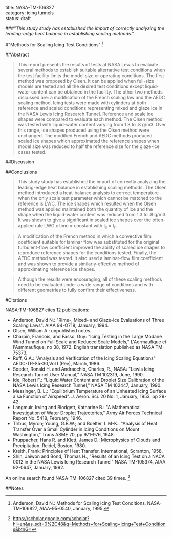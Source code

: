 title: NASA-TM-106827    
category: icing tunnels  
status: draft  

###_"This study study has established the import of correctly analyzing the leading-edge heat balance in establishing scaling methods."_  

#"Methods for Scaling Icing Test Conditions" [^1]  

##Abstract  

>This report presents the results of tests at NASA Lewis to evaluate
several methods to establish suitable alternative test conditions
when the test facility limits the model size or operating conditions.
The first method was proposed by Olsen. It can be applied when
full-size models are tested and all the desired test conditions except
liquid-water content can be obtained in the facility.
The other two
methods discussed are: a modification of the French scaling law
and the AEDC scaling method. Icing tests were made with
cylinders at both reference and scaled conditions representing
mixed and glaze ice in the NASA Lewis Icing Research Tunnel.
Reference and scale ice shapes were compared to evaluate each
method. The Olsen method was tested with liquid-water content
varying from 1.3 to .8 g/m<up>3</sup>. Over this range, ice shapes produced
using the Olsen method were unchanged. 
The modified French and
AEDC methods produced scaled ice shapes which approximated
the reference
shapes when model size was reduced to half the
reference size for the glaze-ice cases tested.

##Discussion  

##Conclusions 

>This study study has established the import of correctly analyzing 
the leading-edge heat balance in establishing scaling methods. The
Olsen method introduced a heat-balance analysis to correct
temperature when the only scale test parameter which cannot be
matched to the reference is LWC. The ice shapes which resulted
when the Olsen method was applied maintained both the quantity
of ice and the shape when the liquid-water content was reduced
from 1.3 to .8 g/m3. It was shown to give a significant
in scaled ice shapes over the often-applied rule LWC
x time = constant with t<sub>s</sub> = t<sub>r</sub>.

>A modification of the French method in which a convective film
coefficient suitable for laminar flow was substituted for the original
turbulent-flow coefficient improved the ability of scaled ice shapes
to reproduce reference shapes for the conditions tested. Finally, the
AEDC method was tested. It also used a laminar-flow film
coefficient and was shown to provide a similarly-effective method
of approximating reference ice shapes.

>Although the results were encouraging, 
all of these scaling methods
need to be evaluated under a wide range of conditions and with
different geometries to fully confirm their effectiveness.  


#Citations  

NASA-TM-106827 cites 12 publications: 

- Anderson, David N.: "Rime-, Mixed- and Glaze-Ice Evaluations of Three Scaling Laws". AIAA 94-O718, January, 1994.  
- Olsen, William A.: unpublished notes.  
- Charpin, Francois, and Fasso, Guy: "Icing Testing in the Large Modane Wind Tunnel on Full Scale and Reduced Scale Models," L'Aermaufique et l'Asmmaufique, no 38, 1972. English translation published as NASA TM-75373.  
- Ruff, G.A.: "Analysis and Verification of the Icing Scaling Equations" AEDC-TR-S5-30,Vol I (Rev), March, 1986.  
- Soeder, Ronald H. and Andracchio, Charles, R., NASA: "Lewis Icing Research Tunnel User Manual," NASA TM 102319, June, 1990.  
- Ide, Robert F.: "Liquid Water Content and Droplet Size Calibration of the NASA Lewis Icing Research Tunnel," NASA TM 102447, January, 1990.  
- Messinger, B. L.: "Equilibrium Temperature of an Unheated Icing Surface a sa Function of Airspeed". J. Aeron. Sci. 20 No. 1, January, 1953, pp 29-42.  
- Langmuir, Irving and Blodgett, Katharine B.: "A Mathematical Investigation of Water Droplet Trajectories," Army Air Forces Technical Report No. 5418, February, 1946.  
- Tribus, Myron; Young, G.B.W.; and Boelter, L.M-K.: "Analysis of Heat Transfer Over a Small Cylinder in Icing Conditions on Mount Washington," Trans ASME 70, pp 971-976, 1948.  
- Pruppacher, Hans R. and Klett, James D.: Microphysics of Clouds and Precipitation. Reidel, Boston, 1980.  
- Kreith, Frank: Principles of Heat Transfer, International, Scranton, 1958.  
- Shin, Jaiwon and Bond, Thomas H., "Results of an Icing Test on a NACA 0012 in the NASA Lewis Icing Research Tunnel" NASA TM-105374, AIAA 92-0647, January, 1992.  

An online search found NASA-TM-106827 cited 39 times. [^2]  

##Notes



[^1]: Anderson, David N.: Methods for Scaling Icing Test Conditions, NASA-TM-106827, AIAA-95-0540, January, 1995.  
[^2]: https://scholar.google.com/scholar?hl=en&as_sdt=0%2C48&q=Methods+for+Scaling+Icing+Test+Conditions&btnG=  

